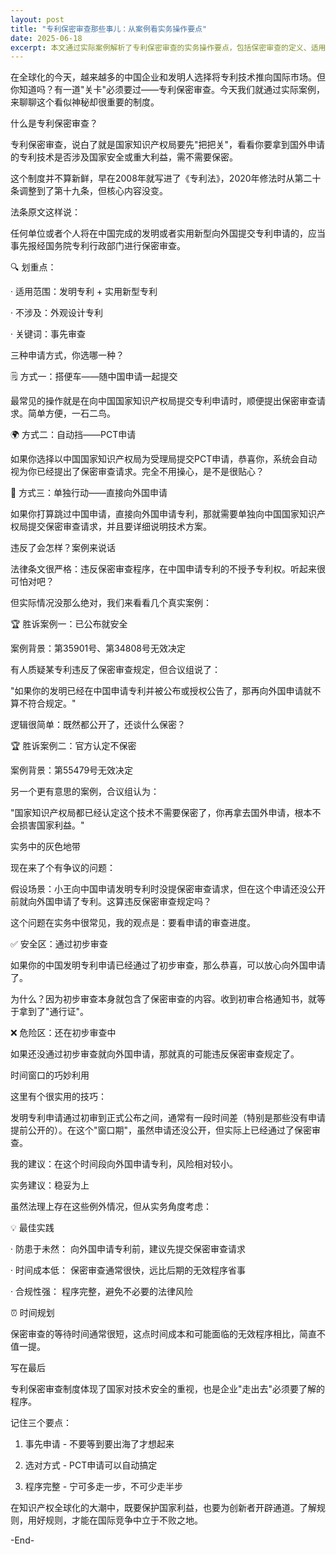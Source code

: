 ```yaml
---
layout: post
title: "专利保密审查那些事儿：从案例看实务操作要点"
date: 2025-06-18
excerpt: 本文通过实际案例解析了专利保密审查的实务操作要点，包括保密审查的定义、适用范围、申请方式以及违反保密审查的后果。文章强调了保密审查在专利申请过程中的重要性，并提供了实务操作建议，帮助企业在国际专利申请中避免法律风险。
---
```


在全球化的今天，越来越多的中国企业和发明人选择将专利技术推向国际市场。但你知道吗？有一道"关卡"必须要过——专利保密审查。今天我们就通过实际案例，来聊聊这个看似神秘却很重要的制度。

什么是专利保密审查？

专利保密审查，说白了就是国家知识产权局要先"把把关"，看看你要拿到国外申请的专利技术是否涉及国家安全或重大利益，需不需要保密。

这个制度并不算新鲜，早在2008年就写进了《专利法》，2020年修法时从第二十条调整到了第十九条，但核心内容没变。

法条原文这样说：

任何单位或者个人将在中国完成的发明或者实用新型向外国提交专利申请的，应当事先报经国务院专利行政部门进行保密审查。

🔍 划重点：

· 适用范围：发明专利 + 实用新型专利

· 不涉及：外观设计专利

· 关键词：事先审查

三种申请方式，你选哪一种？

🗒️ 方式一：搭便车——随中国申请一起提交

最常见的操作就是在向中国国家知识产权局提交专利申请时，顺便提出保密审查请求。简单方便，一石二鸟。

🌍 方式二：自动挡——PCT申请

如果你选择以中国国家知识产权局为受理局提交PCT申请，恭喜你，系统会自动视为你已经提出了保密审查请求。完全不用操心，是不是很贴心？

📝 方式三：单独行动——直接向外国申请

如果你打算跳过中国申请，直接向外国申请专利，那就需要单独向中国国家知识产权局提交保密审查请求，并且要详细说明技术方案。

违反了会怎样？案例来说话

法律条文很严格：违反保密审查程序，在中国申请专利的不授予专利权。听起来很可怕对吧？

但实际情况没那么绝对，我们来看看几个真实案例：

🏆 胜诉案例一：已公布就安全

案例背景：第35901号、第34808号无效决定

有人质疑某专利违反了保密审查规定，但合议组说了：

"如果你的发明已经在中国申请专利并被公布或授权公告了，那再向外国申请就不算不符合规定。"

逻辑很简单：既然都公开了，还谈什么保密？

🏆 胜诉案例二：官方认定不保密

案例背景：第55479号无效决定

另一个更有意思的案例，合议组认为：

"国家知识产权局都已经认定这个技术不需要保密了，你再拿去国外申请，根本不会损害国家利益。"

实务中的灰色地带

现在来了个有争议的问题：

假设场景：小王向中国申请发明专利时没提保密审查请求，但在这个申请还没公开前就向外国申请了专利。这算违反保密审查规定吗？

这个问题在实务中很常见，我的观点是：要看申请的审查进度。

✅ 安全区：通过初步审查

如果你的中国发明专利申请已经通过了初步审查，那么恭喜，可以放心向外国申请了。

为什么？因为初步审查本身就包含了保密审查的内容。收到初审合格通知书，就等于拿到了"通行证"。

❌ 危险区：还在初步审查中

如果还没通过初步审查就向外国申请，那就真的可能违反保密审查规定了。

时间窗口的巧妙利用

这里有个很实用的技巧：

发明专利申请通过初审到正式公布之间，通常有一段时间差（特别是那些没有申请提前公开的）。在这个"窗口期"，虽然申请还没公开，但实际上已经通过了保密审查。

我的建议：在这个时间段向外国申请专利，风险相对较小。

实务建议：稳妥为上

虽然法理上存在这些例外情况，但从实务角度考虑：

💡 最佳实践

· 防患于未然： 向外国申请专利前，建议先提交保密审查请求

· 时间成本低： 保密审查通常很快，远比后期的无效程序省事

· 合规性强： 程序完整，避免不必要的法律风险

⏰ 时间规划

保密审查的等待时间通常很短，这点时间成本和可能面临的无效程序相比，简直不值一提。

写在最后

专利保密审查制度体现了国家对技术安全的重视，也是企业"走出去"必须要了解的程序。

记住三个要点：

1. 事先申请 - 不要等到要出海了才想起来

2. 选对方式 - PCT申请可以自动搞定

3. 程序完整 - 宁可多走一步，不可少走半步

在知识产权全球化的大潮中，既要保护国家利益，也要为创新者开辟通道。了解规则，用好规则，才能在国际竞争中立于不败之地。

-End-